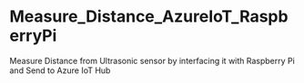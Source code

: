 # Measure_Distance_AzureIoT_RaspberryPi
Measure Distance from Ultrasonic sensor by interfacing it with Raspberry Pi and Send to Azure IoT Hub
